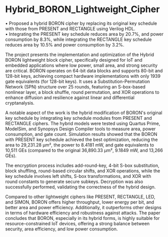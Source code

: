 # Hybrid_BORON_Lightweight_Cipher
• Proposed a hybrid BORON cipher by replacing its original key schedule with those from PRESENT and RECTANGLE  using Verilog HDL.  
• Integrating the PRESENT key schedule reduces area by 20.7%, and power consumption by 8.3%, while integrating  the RECTANGLE key schedule reduces area by 10.5% and power consumption by 3.2%.


The project presents the implementation and optimization of the Hybrid BORON lightweight block cipher, specifically designed for IoT and embedded applications where low power, small area, and strong security are critical. BORON operates on 64-bit data blocks and supports 80-bit and 128-bit keys, achieving compact hardware implementations with only 1939 gate equivalents (for 128-bit keys). It uses a Substitution-Permutation Network (SPN) structure over 25 rounds, featuring an S-box-based nonlinear layer, a block shuffle, round permutation, and XOR operations to enhance diffusion and resilience against linear and differential cryptanalysis.

A notable aspect of the work is the hybrid modification of BORON's original key schedule by integrating key schedule modules from PRESENT and RECTANGLE ciphers. The hybrid models were tested using Quartus Prime, ModelSim, and Synopsys Design Compiler tools to measure area, power consumption, and gate count. Simulation results showed that the BORON with PRESENT key schedule achieved the best optimization, reducing the area to 29,231.28 µm², the power to 8.4181 mW, and gate equivalents to 10,511 GEs (compared to the original 36,890.33 µm², 9.1849 mW, and 13,266 GEs).

The encryption process includes add-round-key, 4-bit S-box substitution, block shuffling, round-based circular shifts, and XOR operations, while the key schedule involves left shifts, S-box transformations, and XOR with round constants to generate secure subkeys. Decryption was also successfully performed, validating the correctness of the hybrid design.

Compared to other lightweight ciphers like PRESENT, RECTANGLE, LED, and SIMON, BORON offers higher throughput, lower energy per bit, and better area and power efficiency. Additionally, it outperforms other designs in terms of hardware efficiency and robustness against attacks. The paper concludes that BORON, especially in its hybrid forms, is highly suitable for resource-constrained IoT devices, offering a strong balance between security, area efficiency, and low power consumption.

